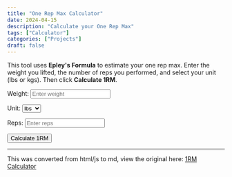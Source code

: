 ```yaml
---
title: "One Rep Max Calculator"
date: 2024-04-15
description: "Calculate your One Rep Max"
tags: ["Calculator"]
categories: ["Projects"]
draft: false
---
```


This tool uses **Epley's Formula** to estimate your one rep max. Enter the weight you lifted, the number of reps you performed, and select your unit (lbs or kgs). Then click **Calculate 1RM**.

<div style="margin: 1em 0;">
  <label for="weight">Weight:</label>
  <input type="number" id="weight" name="weight" placeholder="Enter weight" step="any" style="margin:0 1em 0 0;">
  
  <label for="unit">Unit:</label>
  <select id="unit" name="unit" style="margin:0 1em 0 0;">
    <option value="lbs">lbs</option>
    <option value="kgs">kgs</option>
  </select>
  
  <label for="reps">Reps:</label>
  <input type="number" id="reps" name="reps" placeholder="Enter reps" style="margin:0 1em 0 0;">
  
  <button id="calculateBtn">Calculate 1RM</button>
</div>

<div id="result" style="margin-top: 1em; font-weight: bold;"></div>

<script>
// Wait until the DOM is fully loaded
document.addEventListener("DOMContentLoaded", function() {
  document.getElementById('calculateBtn').addEventListener('click', function(){
    // Get input values
    var weight = parseFloat(document.getElementById('weight').value);
    var reps = parseFloat(document.getElementById('reps').value);
    var unit = document.getElementById('unit').value;

    // Validate inputs
    if (isNaN(weight) || isNaN(reps) || weight <= 0 || reps <= 0) {
      document.getElementById('result').innerHTML = "<p>Please enter valid numbers for weight and reps.</p>";
      return;
    }

    // Epley's formula: 1RM = weight * (1 + reps/30)
    var oneRepMax = weight * (1 + reps / 30);

    // Display the result
    document.getElementById('result').innerHTML = "<p>Your estimated 1RM is " + oneRepMax.toFixed(2) + " " + unit + ".</p>";
  });
});
</script>

---

This was converted from html/js to md, view the original here:
[1RM Calculator](https://EricSpencer00.github.io/old-site/Projects/OneRepMax.html)

